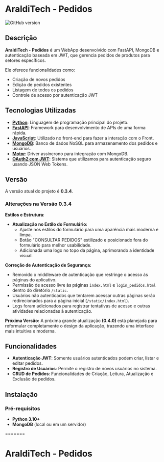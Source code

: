 # AraldiTech - Pedidos
![GitHub version](https://img.shields.io/badge/version-0.3.3-blue)


## Descrição

**AraldiTech - Pedidos** é um WebApp desenvolvido com FastAPI, MongoDB e autenticação baseada em JWT, que gerencia pedidos de produtos para setores específicos. 

Ele oferece funcionalidades como:
- Criação de novos pedidos
- Edição de pedidos existentes
- Listagem de todos os pedidos
- Controle de acesso por autenticação JWT

## Tecnologias Utilizadas

- **[Python](https://www.python.org/)**: Linguagem de programação principal do projeto.
- **[FastAPI](https://fastapi.tiangolo.com/)**: Framework para desenvolvimento de APIs de uma forma rápida.
- **[JavaScript](https://developer.mozilla.org/en-US/docs/Web/JavaScript)**: Utilizado no front-end para fazer a interação com o Front.
- **[MongoDB](https://www.mongodb.com/)**: Banco de dados NoSQL para armazenamento dos pedidos e usuários.
- **[Motor](https://motor.readthedocs.io/)**: Driver assíncrono para integração com MongoDB.
- **[OAuth2 com JWT](https://oauth.net/2/)**: Sistema que utilizamos para autenticação seguro usando JSON Web Tokens.

## Versão

A versão atual do projeto é **0.3.4**.

### Alterações na Versão **0.3.4**
**Estilos e Estrutura:**
- **Atualização no Estilo do Formulário:** 
  - Ajuste nos estilos do formulário para uma aparência mais moderna e limpa.
  - Botão "CONSULTAR PEDIDOS" estilizado e posicionado fora do formulário para melhor usabilidade.
  - Adicionada uma logo no topo da página, aprimorando a identidade visual.
  
**Correção de Autenticação de Segurança:** 
- Removido o middleware de autenticação que restringe o acesso às páginas do aplicativo.
- Permissão de acesso livre às páginas `index.html` e `login_pedidos.html` dentro do diretório `/static`.
- Usuários não autenticados que tentarem acessar outras páginas serão redirecionados para a página inicial (`/static/index.html`).
- Logs foram adicionados para registrar tentativas de acesso e outras atividades relacionadas à autenticação.

**Próxima Versão:**
A próxima grande atualização **(0.4.0)** está planejada para reformular completamente o design da aplicação, trazendo uma interface mais intuitiva e moderna.

## Funcionalidades

- **Autenticação JWT**: Somente usuários autenticados podem criar, listar e editar pedidos.
- **Registro de Usuários**: Permite o registro de novos usuários no sistema.
- **CRUD de Pedidos**: Funcionalidades de Criação, Leitura, Atualização e Exclusão de pedidos.

## Instalação

### Pré-requisitos

- **Python 3.10+**
- **MongoDB** (local ou em um servidor)

=======
# AraldiTech - Pedidos
